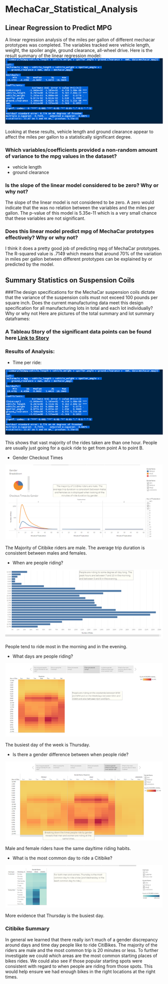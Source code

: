 # MechaCar_Statistical_Analysis

## Linear Regression to Predict MPG

A linear regression analysis of the miles per gallon of different mechacar prototypes was completed. The variables tracked were vehicle length, weight, the spoiler angle, ground clearance, all-wheel drive. Here is the result summary of the linear regression model:
<img src = "https://github.com/AaronAKTX/MechaCar_Statistical_Analysis/blob/main/resources/MechaCar_MPG_Summary.PNG">

Looking at these results, vehicle length and ground clearance appear to affect the miles per gallon to a statistically significant degree.

### Which variables/coefficients provided a non-random amount of variance to the mpg values in the dataset?
- vehicle length
- ground clearance 
### Is the slope of the linear model considered to be zero? Why or why not?
The slope of the linear model is not considered to be zero. A zero would indicate that the was no relation between the variables and the miles per gallon. The p-value of this model is 5.35e-11 which is a very small chance that these variables are not significant.
### Does this linear model predict mpg of MechaCar prototypes effectively? Why or why not?
I think it does a pretty good job of predicting mpg of MechaCar prototypes. The R-squared value is .7149 which means that around 70% of the variation in miles per gallon between different prototypes can be explained by or predicted by the model.

## Summary Statistics on Suspension Coils

###The design specifications for the MechaCar suspension coils dictate that the variance of the suspension coils must not exceed 100 pounds per square inch. Does the current manufacturing data meet this design specification for all manufacturing lots in total and each lot individually? Why or why not
Here are pictures of the total summary and lot summary dataframes:



### A Tableau Story of the significant data points can be found here [Link to Story](https://public.tableau.com/app/profile/aaron.hall4277/viz/NYC_Citibike_Challenge_16439586683850/NYCCitiBikeBreakdown)

### Results of Analysis:
- Time per ride:
<img src = "https://github.com/AaronAKTX/MechaCar_Statistical_Analysis/blob/main/resources/MechaCar_MPG_Summary.PNG">

This shows that vast majority of the rides taken are than one hour.  People are usually just going for a quick ride to get from point A to point B.


- Gender Checkout Times
<img src = "https://github.com/AaronAKTX/bikesharing/blob/main/resources/gender_checkout_times.PNG">

The Majority of Citibike riders are male. The average trip duration is consistent between males and females.

- When are people riding?
<img src = "https://github.com/AaronAKTX/bikesharing/blob/main/resources/Times_people_ride.PNG">

People tend to ride most in the morning and in the evening.

- What days are people riding?
<img src = "https://github.com/AaronAKTX/bikesharing/blob/main/resources/Day_and_time_people_ride.PNG">

The busiest day of the week is Thursday.

- Is there a gender difference between when people ride?
<img src = "https://github.com/AaronAKTX/bikesharing/blob/main/resources/Day_time_by_gender.PNG">

Male and female riders have the same day/time riding habits.

- What is the most common day to ride a Citibike?
<img src = "https://github.com/AaronAKTX/bikesharing/blob/main/resources/most_common_day.PNG">

More evidence that Thursday is the busiest day.

### Citibike Summary
In general we learned that there really isn't much of a gender discrepancy around days and time day people like to ride CitiBikes. The majority of the riders are male and the most common trip is 20 minutes or less. To further investigate we could which areas are the most common starting places of bikes rides. We could also see if those popular starting spots were consistent with regard to when people are riding from those spots. This would help ensure we had enough bikes in the right locations at the right times.
